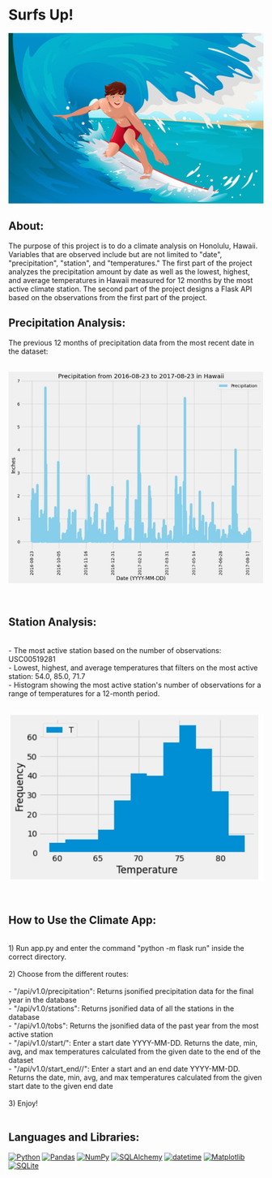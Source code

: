 # Surfs Up!
<p align="center">
  <img src="https://github.com/ericyang91/SQLAlchemy_Challenge/blob/main/Resources/main.jpg" alt="main"/>
</p>

## About:

  The purpose of this project is to do a climate analysis on Honolulu, Hawaii. Variables that are observed include but are not limited to "date", "precipitation", "station", and "temperatures." The first part of the project analyzes the precipitation amount by date as well as the lowest, highest, and average temperatures in Hawaii measured for 12 months by the most active climate station. The second part of the project designs a Flask API based on the observations from the first part of the project.

## Precipitation Analysis:

The previous 12 months of precipitation data from the most recent date in the dataset:
</br></br>
<p align="center">
  <img src="https://github.com/ericyang91/SQLAlchemy_Challenge/blob/main/Resources/precip.jpg" alt="precip"/>
</p>
</br>

## Station Analysis:
</br>
- The most active station based on the number of observations: USC00519281</br>
- Lowest, highest, and average temperatures that filters on the most active station: 54.0, 85.0, 71.7</br>
- Histogram showing the most active station's number of observations for a range of temperatures for a 12-month period.
</br>
</br>
<p align="center">
  <img src="https://github.com/ericyang91/SQLAlchemy_Challenge/blob/main/Resources/obs.jpg" alt="obs"/>
</p>
</br>

## How to Use the Climate App:
</br>
1) Run app.py and enter the command "python -m flask run" inside the correct directory.</br></br>
2) Choose from the different routes:</br></br>
-  "/api/v1.0/precipitation": Returns jsonified precipitation data for the final year in the database<br/> 
-  "/api/v1.0/stations": Returns jsonified data of all the stations in the database<br/>
-  "/api/v1.0/tobs": Returns the jsonified data of the past year from the most active station<br/>
-  "/api/v1.0/start/<start>": Enter a start date YYYY-MM-DD. Returns the date, min, avg, and max temperatures calculated from the given date to the end of the dataset<br/>
-  "/api/v1.0/start_end/<start>/<end>": Enter a start and an end date YYYY-MM-DD. Returns the date, min, avg, and max temperatures calculated from the given start date to the given end date<br/></br>
3) Enjoy!


</br>
</br>

## Languages and Libraries:
[![Python](https://img.shields.io/badge/python-v3.10-blue)](https://www.python.org/downloads/release/python-310/)
[![Pandas](https://img.shields.io/badge/pandas-v1.3.3-blue)](https://pandas.pydata.org/)
[![NumPy](https://img.shields.io/badge/numpy-v1.21.4-blue)](https://numpy.org/)
[![SQLAlchemy](https://img.shields.io/badge/SQLAlchemy-v1.4.25-blue)](https://www.sqlalchemy.org/)
[![datetime](https://img.shields.io/badge/datetime-library-green)](https://docs.python.org/3/library/datetime.html)
[![Matplotlib](https://img.shields.io/badge/Matplotlib-v3.5.1-red)](https://matplotlib.org/)
[![SQLite](https://img.shields.io/badge/SQLite-v3.36.0-blue)](https://www.sqlite.org/index.html)

